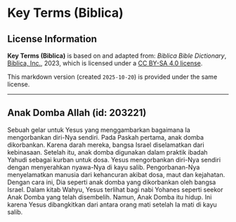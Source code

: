 # Key Terms (Biblica)

## License Information

**Key Terms (Biblica)** is based on and adapted from: _Biblica Bible Dictionary_, [Biblica, Inc.](https://www.biblica.com/), 2023, which is licensed under a [CC BY-SA 4.0 license](https://creativecommons.org/licenses/by-sa/4.0/legalcode.en).

This markdown version (created `2025-10-20`) is provided under the same license.



--------------------------------

## Anak Domba Allah (id: 203221)

Sebuah gelar untuk Yesus yang menggambarkan bagaimana Ia mengorbankan diri\-Nya sendiri. Pada Paskah pertama, anak domba dikorbankan. Karena darah mereka, bangsa Israel diselamatkan dari kebinasaan. Setelah itu, anak domba digunakan dalam praktik ibadah Yahudi sebagai kurban untuk dosa. Yesus mengorbankan diri\-Nya sendiri dengan menyerahkan nyawa\-Nya di kayu salib. Pengorbanan\-Nya menyelamatkan manusia dari kehancuran akibat dosa, maut dan kejahatan. Dengan cara ini, Dia seperti anak domba yang dikorbankan oleh bangsa Israel. Dalam kitab Wahyu, Yesus terlihat bagi nabi Yohanes seperti seekor Anak Domba yang telah disembelih. Namun, Anak Domba itu hidup. Ini karena Yesus dibangkitkan dari antara orang mati setelah Ia mati di kayu salib.


